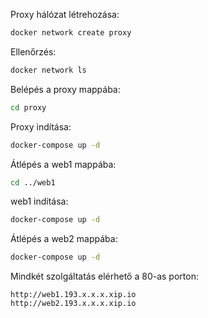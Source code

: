 Proxy hálózat létrehozása:

```bash
docker network create proxy
```

Ellenőrzés:

```bash
docker network ls
```

Belépés a proxy mappába:

```bash
cd proxy
```

Proxy indítása:

```bash
docker-compose up -d
```

Átlépés a web1 mappába:

```bash
cd ../web1
```

web1 indítása:

```bash
docker-compose up -d
```

Átlépés a web2 mappába:

```bash
docker-compose up -d
```

Mindkét szolgáltatás elérhető a 80-as porton:

```text
http://web1.193.x.x.x.xip.io
http://web2.193.x.x.x.xip.io
```